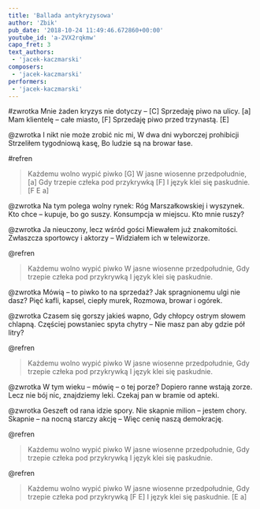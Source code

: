 ```yaml
---
title: 'Ballada antykryzysowa'
author: 'Zbik'
pub_date: '2018-10-24 11:49:46.672860+00:00'
youtube_id: 'a-2VX2rqkmw'
capo_fret: 3
text_authors:
 - 'jacek-kaczmarski'
composers:
 - 'jacek-kaczmarski'
performers:
 - 'jacek-kaczmarski'
---
```


#zwrotka
Mnie żaden kryzys nie dotyczy – [C]
Sprzedaję piwo na ulicy. [a]
Mam klientelę – całe miasto, [F]
Sprzedaję piwo przed trzynastą. [E]

@zwrotka
I nikt nie może zrobić nic mi,
W dwa dni wyborczej prohibicji
Strzeliłem tygodniową kasę,
Bo ludzie są na browar łase.

#refren
>Każdemu wolno wypić piwko [G]
>W jasne wiosenne przedpołudnie, [a]
>Gdy trzepie człeka pod przykrywką [F]
>I język klei się paskudnie. [F E a]

@zwrotka
Na tym polega wolny rynek:
Róg Marszałkowskiej i wyszynek.
Kto chce – kupuje, bo go suszy.
Konsumpcja w miejscu. Kto mnie ruszy?

@zwrotka
Ja nieuczony, lecz wśród gości
Miewałem już znakomitości.
Zwłaszcza sportowcy i aktorzy –
Widziałem ich w telewizorze.

@refren
>Każdemu wolno wypić piwko
>W jasne wiosenne przedpołudnie,
>Gdy trzepie człeka pod przykrywką
>I język klei się paskudnie.

@zwrotka
Mówią – to piwko to na sprzedaż?
Jak spragnionemu ulgi nie dasz?
Pięć kafli, kapsel, ciepły murek,
Rozmowa, browar i ogórek.

@zwrotka
Czasem się gorszy jakieś wapno,
Gdy chłopcy ostrym słowem chlapną.
Częściej powstaniec spyta chytry –
Nie masz pan aby gdzie pół litry?

@refren
>Każdemu wolno wypić piwko
>W jasne wiosenne przedpołudnie,
>Gdy trzepie człeka pod przykrywką
>I język klei się paskudnie.

@zwrotka
W tym wieku – mówię – o tej porze?
Dopiero ranne wstają zorze.
Lecz nie bój nic, znajdziemy leki.
Czekaj pan w bramie od apteki.

@zwrotka
Geszeft od rana idzie spory.
Nie skapnie milion – jestem chory.
Skapnie – na nocną starczy akcję –
Więc cenię naszą demokrację.

@refren
>Każdemu wolno wypić piwko
>W jasne wiosenne przedpołudnie,
>Gdy trzepie człeka pod przykrywką
>I język klei się paskudnie.

@refren
>Każdemu wolno wypić piwko
>W jasne wiosenne przedpołudnie,
>Gdy trzepie człeka pod przykrywką [F E]
>I język klei się paskudnie. [E a]